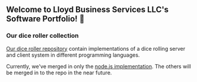 ## Welcome to Lloyd Business Services LLC's Software Portfolio! 👋

### Our dice roller collection

[Our dice roller repository](https://github.com/Lloyd-Business-Services-LLC/diceRollers) contain implementations of a dice rolling server and client system in different programming languages.

Currently, we've merged in only the [node.js implementation](https://github.com/Lloyd-Business-Services-LLC/diceRollers#nodejs).  The others will be merged in to the repo in the near future.


<!--

**Here are some ideas to get you started:**

🙋‍♀️ A short introduction - what is your organization all about?
🌈 Contribution guidelines - how can the community get involved?
👩‍💻 Useful resources - where can the community find your docs? Is there anything else the community should know?
🍿 Fun facts - what does your team eat for breakfast?
🧙 Remember, you can do mighty things with the power of [Markdown](https://docs.github.com/github/writing-on-github/getting-started-with-writing-and-formatting-on-github/basic-writing-and-formatting-syntax)
-->
